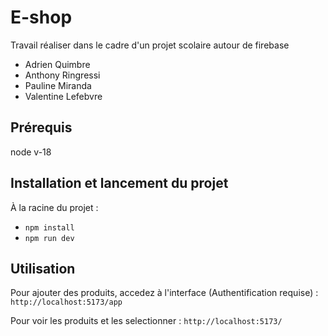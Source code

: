 # E-shop
Travail réaliser dans le cadre d'un projet scolaire autour de firebase
- Adrien Quimbre
- Anthony Ringressi
- Pauline Miranda
- Valentine Lefebvre

## Prérequis
node v-18

## Installation et lancement du projet
À la racine du projet : 
- `npm install`
- `npm run dev`

## Utilisation
Pour ajouter des produits, accedez à l'interface (Authentification requise) :
`http://localhost:5173/app`

Pour voir les produits et les selectionner :
`http://localhost:5173/`
